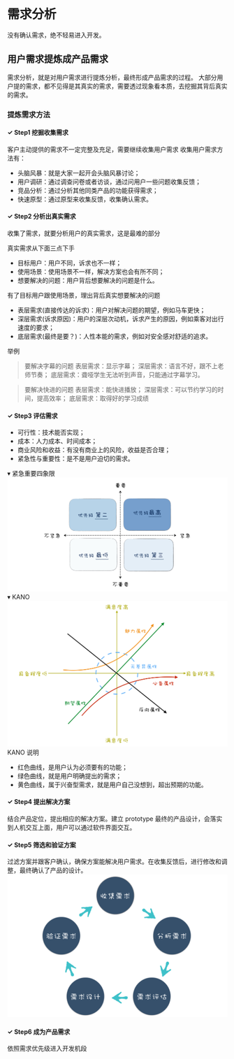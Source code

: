 # 需求分析

没有确认需求，绝不轻易进入开发。

## 用户需求提炼成产品需求

需求分析，就是对用户需求进行提炼分析，最终形成产品需求的过程。
大部分用户提的需求，都不见得是其真实的需求，需要透过现象看本质，去挖掘其背后真实的需求。

### 提炼需求方法

#### ✓ Step1 挖掘收集需求

客户主动提供的需求不一定完整及充足，需要继续收集用户需求
收集用户需求方法有：

-   头脑风暴：就是大家一起开会头脑风暴讨论；
-   用户调研：通过调查问卷或者访谈，通过问用户一些问题收集反馈；
-   竞品分析：通过分析其他同类产品的功能获得需求；
-   快速原型：通过原型来收集反馈，收集确认需求。

#### ✓ Step2 分析出真实需求

收集了需求，就要分析用户的真实需求，这是最难的部分

真实需求从下面三点下手

-   目标用户：用户不同，诉求也不一样；
-   使用场景：使用场景不一样，解决方案也会有所不同；
-   想要解决的问题：用户背后想要解决的问题是什么。

有了目标用户跟使用场景，理出背后真实想要解决的问题

-   表层需求(直接传达的诉求)：用户对解决问题的期望，例如马车更快；
-   深层需求(诉求原因)：用户的深层次动机，诉求产生的原因，例如乘客对出行速度的要求；
-   底层需求(最终是要？)：人性本能的需求，例如对安全感对舒适的追求。

举例

> 要解决字幕的问题
> 表层需求：显示字幕；
> 深层需求：语言不好，跟不上老师节奏；
> 底层需求：聋哑学生无法听到声音，只能通过字幕学习。

> 要解决快进的问题
> 表层需求：能快进播放；
> 深层需求：可以节约学习的时间，提高效率；
> 底层需求：取得好的学习成绩

#### ✓ Step3 评估需求

-   可行性：技术能否实现；
-   成本：人力成本、时间成本；
-   商业风险和收益：有没有商业上的风险，收益是否合理；
-   紧急性与重要性：是不是用户迫切的需求。

▾ 紧急重要四象限
![紧急重要四象限](../.vuepress/public/img/2ce265fef92dce741e67db232357796d.jpg)
▾ KANO
![KANO](../.vuepress/public/img/4f8a1fa1dd67249171244df356b64396.jpg)
KANO 说明

-   红色曲线，是用户认为必须要有的功能；
-   绿色曲线，就是用户明确提出的需求；
-   黄色曲线，属于兴奋型需求，就是用户自己没想到，超出预期的功能。

#### ✓ Step4 提出解决方案

结合产品定位，提出相应的解决方案。建立 prototype
最终的产品设计，会落实到人机交互上面，用户可以通过软件界面交互。

#### ✓ Step5 筛选和验证方案

过滤方案并跟客户确认，确保方案能解决用户需求。在收集反馈后，进行修改和调整，最终确认了产品的设计。
![](../.vuepress/public/img/4a526c56d8cbd9c6c8ae608e342752ca.jpg)

#### ✓ Step6 成为产品需求

依照需求优先级进入开发机段
